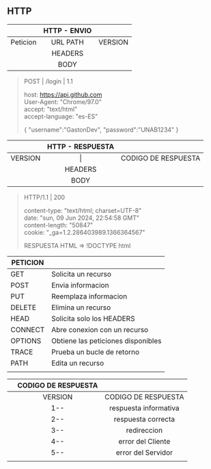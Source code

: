## HTTP

<table>
    <thead>
        <tr>
            <th></th>
            <th text="bold">HTTP - ENVIO</th>
            <th></th>
        </tr>
    </thead>
    <tbody>
        <tr>
            <td align="center">Peticion</td>
            <td align="center">URL PATH</td>
            <td align="center">VERSION</td>
        </tr>
        <tr>
            <td align="center"></td>
            <td align="center">HEADERS</td>
            <td align="center"> </td>
        </tr>
         <tr>
            <td align="center"></td>
            <td align="center">BODY</td>
            <td align="center"> </td>
        </tr>
    </tbody>
</table>

> POST | /login | 1.1
>
> host: https://api.github.com  
> User-Agent: "Chrome/97.0"  
> accept: "text/html"  
>accept-language: "es-ES"
>
>{ "username":"GastonDev", "password":"UNAB1234" }


<table>
    <thead>
        <tr>
            <th></th>
            <th text="bold">HTTP - RESPUESTA</th>
            <th></th>
        </tr>
    </thead>
    <tbody>
        <tr>            
            <td align="center">VERSION</td>
            <td align="center">|</td>
            <td align="center">CODIGO DE RESPUESTA</td>
        </tr>
        <tr>
            <td align="center"></td>
            <td align="center">HEADERS</td>
            <td align="center"> </td>
        </tr>
         <tr>
            <td align="center"></td>
            <td align="center">BODY</td>
            <td align="center"> </td>
        </tr>
    </tbody>
</table>

> HTTP/1.1 | 200
>
> content-type: "text/html; charset=UTF-8"  
> date: "sun, 09 Jun 2024, 22:54:58 GMT"  
> content-length: "50847"  
> cookie: "_ga=1.2.286403989.1366364567"
>
> RESPUESTA HTML => !DOCTYPE html


| PETICION | | 
| --- | --- | 
| GET | Solicita un recurso |
| POST | Envia informacion |
| PUT | Reemplaza informacion | 
| DELETE | Elimina un recurso | 
| HEAD | Solicita solo los HEADERS | 
| CONNECT | Abre conexion con un recurso | 
| OPTIONS | Obtiene las peticiones disponibles | 
| TRACE | Prueba un bucle de retorno | 
| PATH | Edita un recurso | 
|| 


| | CODIGO DE RESPUESTA | |
|:-:|:-:|:-:| 
| | VERSION | CODIGO DE RESPUESTA|
| | 1-- | respuesta informativa |
| | 2-- | respuesta correcta |
| | 3-- | redireccion | 
| | 4-- | error del Cliente | 
| | 5-- | error del Servidor | 
|| 

